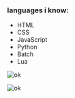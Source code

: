 ### languages i know:
- HTML
- CSS
- JavaScript
- Python
- Batch
- Lua

![ok](https://github-readme-stats.vercel.app/api?username=mysticaldumbo&show_icons=true&theme=tokyonight&hide=["issues"])

![ok](https://github-readme-stats.vercel.app/api/top-langs?username=mysticaldumbo&show_icons=true&theme=tokyonight&layout=compact)
